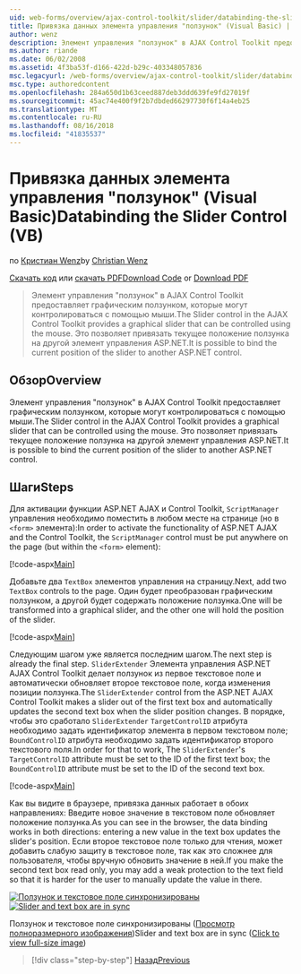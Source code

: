 ```yaml
---
uid: web-forms/overview/ajax-control-toolkit/slider/databinding-the-slider-control-vb
title: Привязка данных элемента управления "ползунок" (Visual Basic) | Документация Майкрософт
author: wenz
description: Элемент управления "ползунок" в AJAX Control Toolkit предоставляет графическим ползунком, которые могут контролироваться с помощью мыши. Это позволяет привязать текущий иция...
ms.author: riande
ms.date: 06/02/2008
ms.assetid: 4f3ba53f-d166-422d-b29c-403348057836
msc.legacyurl: /web-forms/overview/ajax-control-toolkit/slider/databinding-the-slider-control-vb
msc.type: authoredcontent
ms.openlocfilehash: 284a650d1b63ceed887deb3ddd639fe9fd27019f
ms.sourcegitcommit: 45ac74e400f9f2b7dbded66297730f6f14a4eb25
ms.translationtype: MT
ms.contentlocale: ru-RU
ms.lasthandoff: 08/16/2018
ms.locfileid: "41835537"
---
```

<a name="databinding-the-slider-control-vb"></a><span data-ttu-id="a7a7c-104">Привязка данных элемента управления "ползунок" (Visual Basic)</span><span class="sxs-lookup"><span data-stu-id="a7a7c-104">Databinding the Slider Control (VB)</span></span>
====================
<span data-ttu-id="a7a7c-105">по [Кристиан Wenz](https://github.com/wenz)</span><span class="sxs-lookup"><span data-stu-id="a7a7c-105">by [Christian Wenz](https://github.com/wenz)</span></span>

<span data-ttu-id="a7a7c-106">[Скачать код](http://download.microsoft.com/download/9/3/f/93f8daea-bebd-4821-833b-95205389c7d0/Slider0.vb.zip) или [скачать PDF](http://download.microsoft.com/download/2/d/c/2dc10e34-6983-41d4-9c08-f78f5387d32b/slider0VB.pdf)</span><span class="sxs-lookup"><span data-stu-id="a7a7c-106">[Download Code](http://download.microsoft.com/download/9/3/f/93f8daea-bebd-4821-833b-95205389c7d0/Slider0.vb.zip) or [Download PDF](http://download.microsoft.com/download/2/d/c/2dc10e34-6983-41d4-9c08-f78f5387d32b/slider0VB.pdf)</span></span>

> <span data-ttu-id="a7a7c-107">Элемент управления "ползунок" в AJAX Control Toolkit предоставляет графическим ползунком, которые могут контролироваться с помощью мыши.</span><span class="sxs-lookup"><span data-stu-id="a7a7c-107">The Slider control in the AJAX Control Toolkit provides a graphical slider that can be controlled using the mouse.</span></span> <span data-ttu-id="a7a7c-108">Это позволяет привязать текущее положение ползунка на другой элемент управления ASP.NET.</span><span class="sxs-lookup"><span data-stu-id="a7a7c-108">It is possible to bind the current position of the slider to another ASP.NET control.</span></span>


## <a name="overview"></a><span data-ttu-id="a7a7c-109">Обзор</span><span class="sxs-lookup"><span data-stu-id="a7a7c-109">Overview</span></span>

<span data-ttu-id="a7a7c-110">Элемент управления "ползунок" в AJAX Control Toolkit предоставляет графическим ползунком, которые могут контролироваться с помощью мыши.</span><span class="sxs-lookup"><span data-stu-id="a7a7c-110">The Slider control in the AJAX Control Toolkit provides a graphical slider that can be controlled using the mouse.</span></span> <span data-ttu-id="a7a7c-111">Это позволяет привязать текущее положение ползунка на другой элемент управления ASP.NET.</span><span class="sxs-lookup"><span data-stu-id="a7a7c-111">It is possible to bind the current position of the slider to another ASP.NET control.</span></span>

## <a name="steps"></a><span data-ttu-id="a7a7c-112">Шаги</span><span class="sxs-lookup"><span data-stu-id="a7a7c-112">Steps</span></span>

<span data-ttu-id="a7a7c-113">Для активации функции ASP.NET AJAX и Control Toolkit, `ScriptManager` управления необходимо поместить в любом месте на странице (но в `<form>` элемента):</span><span class="sxs-lookup"><span data-stu-id="a7a7c-113">In order to activate the functionality of ASP.NET AJAX and the Control Toolkit, the `ScriptManager` control must be put anywhere on the page (but within the `<form>` element):</span></span>

[!code-aspx[Main](databinding-the-slider-control-vb/samples/sample1.aspx)]

<span data-ttu-id="a7a7c-114">Добавьте два `TextBox` элементов управления на страницу.</span><span class="sxs-lookup"><span data-stu-id="a7a7c-114">Next, add two `TextBox` controls to the page.</span></span> <span data-ttu-id="a7a7c-115">Один будет преобразован графическим ползунком, а другой будет содержать положение ползунка.</span><span class="sxs-lookup"><span data-stu-id="a7a7c-115">One will be transformed into a graphical slider, and the other one will hold the position of the slider.</span></span>

[!code-aspx[Main](databinding-the-slider-control-vb/samples/sample2.aspx)]

<span data-ttu-id="a7a7c-116">Следующим шагом уже является последним шагом.</span><span class="sxs-lookup"><span data-stu-id="a7a7c-116">The next step is already the final step.</span></span> <span data-ttu-id="a7a7c-117">`SliderExtender` Элемента управления ASP.NET AJAX Control Toolkit делает ползунок из первое текстовое поле и автоматически обновляет второе текстовое поле, когда изменения позиции ползунка.</span><span class="sxs-lookup"><span data-stu-id="a7a7c-117">The `SliderExtender` control from the ASP.NET AJAX Control Toolkit makes a slider out of the first text box and automatically updates the second text box when the slider position changes.</span></span> <span data-ttu-id="a7a7c-118">В порядке, чтобы это сработало `SliderExtender` `TargetControlID` атрибута необходимо задать идентификатор элемента в первом текстовом поле; `BoundControlID` атрибута необходимо задать идентификатор второго текстового поля.</span><span class="sxs-lookup"><span data-stu-id="a7a7c-118">In order for that to work, The `SliderExtender`'s `TargetControlID` attribute must be set to the ID of the first text box; the `BoundControlID` attribute must be set to the ID of the second text box.</span></span>

[!code-aspx[Main](databinding-the-slider-control-vb/samples/sample3.aspx)]

<span data-ttu-id="a7a7c-119">Как вы видите в браузере, привязка данных работает в обоих направлениях: Введите новое значение в текстовом поле обновляет положение ползунка.</span><span class="sxs-lookup"><span data-stu-id="a7a7c-119">As you can see in the browser, the data binding works in both directions: entering a new value in the text box updates the slider's position.</span></span> <span data-ttu-id="a7a7c-120">Если второе текстовое поле только для чтения, может добавить слабую защиту в текстовое поле, так как это сложнее для пользователя, чтобы вручную обновить значение в ней.</span><span class="sxs-lookup"><span data-stu-id="a7a7c-120">If you make the second text box read only, you may add a weak protection to the text field so that it is harder for the user to manually update the value in there.</span></span>


<span data-ttu-id="a7a7c-121">[![Ползунок и текстовое поле синхронизированы](databinding-the-slider-control-vb/_static/image2.png)](databinding-the-slider-control-vb/_static/image1.png)</span><span class="sxs-lookup"><span data-stu-id="a7a7c-121">[![Slider and text box are in sync](databinding-the-slider-control-vb/_static/image2.png)](databinding-the-slider-control-vb/_static/image1.png)</span></span>

<span data-ttu-id="a7a7c-122">Ползунок и текстовое поле синхронизированы ([Просмотр полноразмерного изображения](databinding-the-slider-control-vb/_static/image3.png))</span><span class="sxs-lookup"><span data-stu-id="a7a7c-122">Slider and text box are in sync ([Click to view full-size image](databinding-the-slider-control-vb/_static/image3.png))</span></span>

> [!div class="step-by-step"]
> [<span data-ttu-id="a7a7c-123">Назад</span><span class="sxs-lookup"><span data-stu-id="a7a7c-123">Previous</span></span>](using-the-slider-control-with-auto-postback-vb.md)
